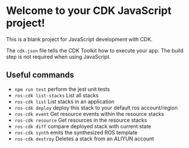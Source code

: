 # Welcome to your CDK JavaScript project!

This is a blank project for JavaScript development with CDK.

The `cdk.json` file tells the CDK Toolkit how to execute your app. The build step is not required when using JavaScript.

## Useful commands

* `npm run test`          perform the jest unit tests
* `ros-cdk list-stacks`   List all stacks
* `ros-cdk list`          List stacks in an application
* `ros-cdk deploy`        deploy this stack to your default ros account/region
* `ros-cdk event`         Get resource events within the resource stacks
* `ros-cdk resource`      Get resources in the resource stacks
* `ros-cdk diff`          compare deployed stack with current state
* `ros-cdk synth`         emits the synthesized ROS template
* `ros-cdk destroy`       Deletes a stack from an ALIYUN account
